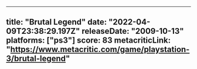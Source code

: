 
---
title: "Brutal Legend"
date: "2022-04-09T23:38:29.197Z"
releaseDate: "2009-10-13"
platforms: ["ps3"]
score: 83
metacriticLink: "https://www.metacritic.com/game/playstation-3/brutal-legend"
---
